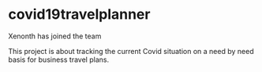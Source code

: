 # covid19travelplanner
Xenonth has joined the team

This project is about tracking the current Covid situation on a need by need basis for business travel plans.